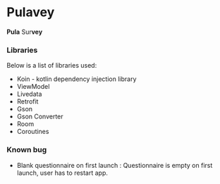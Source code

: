 # Pulavey
**Pula** Sur**vey**

### Libraries
Below is a list of libraries used:
* Koin - kotlin dependency injection library
* ViewModel
* Livedata
* Retrofit
* Gson
* Gson Converter
* Room
* Coroutines

### Known bug
* Blank questionnaire on first launch : Questionnaire is empty on first launch, user has to restart app.

